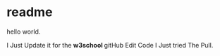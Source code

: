 # readme

hello world.

I Just Update it for the <b> w3school </b> gitHub Edit Code
I Just tried The Pull.
